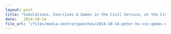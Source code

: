 ```yaml
---
layout: post
title: "Simulations, Exercises & Games in the Civil Service, at the Civil Service College's Games Exchange, 14 Oct 2014, Singapore"
date:   2014-10-14
file_url: "/files/media-centre/speeches/2014-10-14-peter-ho-csc-games-exchange.pdf"
---
```

 
